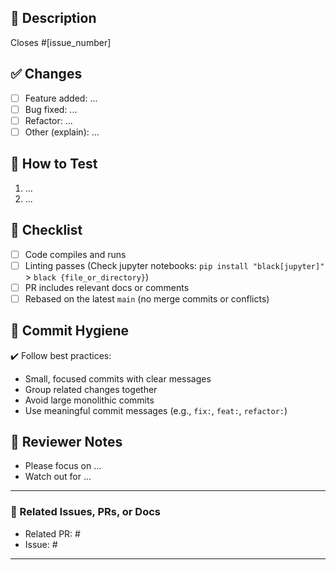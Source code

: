 ## 📌 Description

<!-- Describe what this PR does and why it's needed -->
Closes #[issue_number]

## ✅ Changes

- [ ] Feature added: ...
- [ ] Bug fixed: ...
- [ ] Refactor: ...
- [ ] Other (explain): ...

## 🔬 How to Test

<!-- Provide steps to manually test or describe how it was tested -->
1. ...
2. ...

## 📝 Checklist

- [ ] Code compiles and runs
- [ ] Linting passes (Check jupyter notebooks: `pip install "black[jupyter]"` > `black {file_or_directory}`)
- [ ] PR includes relevant docs or comments
- [ ] Rebased on the latest `main` (no merge commits or conflicts)

## 🧼 Commit Hygiene

✔️ Follow best practices:
- Small, focused commits with clear messages
- Group related changes together
- Avoid large monolithic commits
- Use meaningful commit messages (e.g., `fix:`, `feat:`, `refactor:`)

## 👀 Reviewer Notes

<!-- Any context or areas of focus for reviewers -->
- Please focus on ...
- Watch out for ...

---

### 📎 Related Issues, PRs, or Docs

- Related PR: #
- Issue: #

---
